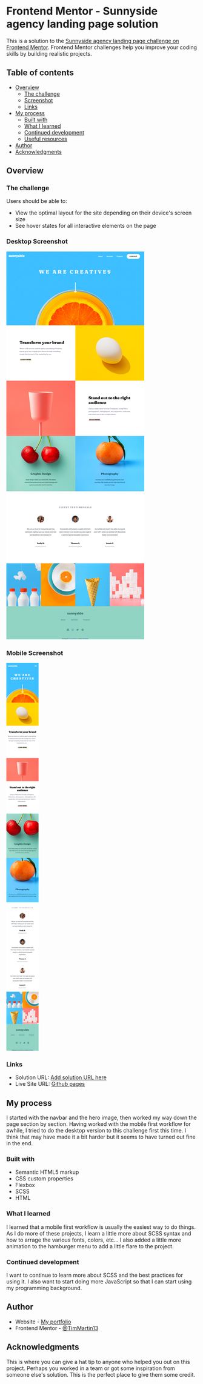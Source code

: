# Frontend Mentor - Sunnyside agency landing page solution

This is a solution to the [Sunnyside agency landing page challenge on Frontend Mentor](https://www.frontendmentor.io/challenges/sunnyside-agency-landing-page-7yVs3B6ef). Frontend Mentor challenges help you improve your coding skills by building realistic projects.

## Table of contents

- [Overview](#overview)
  - [The challenge](#the-challenge)
  - [Screenshot](#screenshot)
  - [Links](#links)
- [My process](#my-process)
  - [Built with](#built-with)
  - [What I learned](#what-i-learned)
  - [Continued development](#continued-development)
  - [Useful resources](#useful-resources)
- [Author](#author)
- [Acknowledgments](#acknowledgments)

## Overview

### The challenge

Users should be able to:

- View the optimal layout for the site depending on their device's screen size
- See hover states for all interactive elements on the page

### Desktop Screenshot

![Desktop](./images/screenshots/desktop_layout.png)

### Mobile Screenshot

![Mobile](./images/screenshots/mobile_layout.png)


### Links

- Solution URL: [Add solution URL here](https://your-solution-url.com)
- Live Site URL: [Github pages](https://timmartin13.github.io/sunnyside_agency/)

## My process

I started with the navbar and the hero image, then worked my way down the page section by section. Having worked with the mobile first workflow for awhile, I tried to do the desktop version to this challenge first this time. I think that may have made it a bit harder but it seems to have turned out fine in the end.

### Built with

- Semantic HTML5 markup
- CSS custom properties
- Flexbox
- SCSS
- HTML

### What I learned

I learned that a mobile first workflow is usually the easiest way to do things. As I do more of these projects, I learn a little more about SCSS syntax and how to arrage the various fonts, colors, etc... I also added a little more animation to the hamburger menu to add a little flare to the project.

### Continued development

I want to continue to learn more about SCSS and the best practices for using it. I also want to start doing more JavaScript so that I can start using my programming background.


## Author

- Website - [My portfolio](https://timmartin13.github.io/react-portfolio/)
- Frontend Mentor - [@TimMartin13](https://www.frontendmentor.io/profile/TimMartin13)

## Acknowledgments

This is where you can give a hat tip to anyone who helped you out on this project. Perhaps you worked in a team or got some inspiration from someone else's solution. This is the perfect place to give them some credit.

